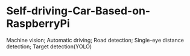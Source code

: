 # Self-driving-Car-Based-on-RaspberryPi
Machine vision; Automatic driving; Road detection; Single-eye distance detection; Target detection(YOLO)
